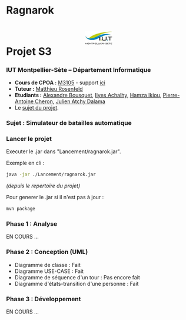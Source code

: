 # Ragnarok

# <img src="ressources/logo.jpeg" width="15%" style="margin:auto;display:block;"/>Projet S3
### IUT Montpellier-Sète – Département Informatique
* **Cours de CPOA :** [M3105](http://cache.media.enseignementsup-recherche.gouv.fr/file/25/09/7/PPN_INFORMATIQUE_256097.pdf) - support [ici](https://github.com/IUTInfoMontp-M3105/Ressources)
* **Tuteur :** [Matthieu Rosenfeld](mailto:matthieu.rosenfeld@gmail.com)
* **Etudiants :** [Alexandre Bousquet](mailto:alexandre.bousquet01@etu.umontpellier.fr), [Ilyes Achalhy](mailto:ilyes.achalhi@etu.umontpellier.fr), [Hamza Ikiou](mailto:hamza.ikiou@etu.umontpellier.fr), [Pierre-Antoine Cheron](mailto:pierre-antoine.cheron@etu.umontpellier.fr), [Julien Atchy Dalama](mailto:julien.atchy-dalama@etu.umontpellier.fr)
* Le [sujet du projet](ressources/Images/sujet.PNG).

### Sujet : Simulateur de batailles automatique

### Lancer le projet

Executer le .jar dans "Lancement/ragnarok.jar".


Exemple en cli :
```bash
java -jar ./Lancement/ragnarok.jar
```
_(depuis le repertoire du projet)_


Pour generer le .jar si il n'est pas à jour :
```bash
mvn package
```

### Phase 1 : Analyse

EN COURS ...

### Phase 2 : Conception (UML)

- Diagramme de classe : Fait
- Diagramme USE-CASE : Fait
- Diagramme de séquence d'un tour : Pas encore fait
- Diagramme d'états-transition d'une personne : Fait

### Phase 3 : Développement

EN COURS ...
